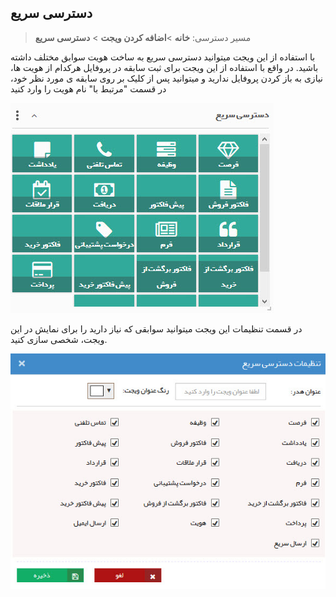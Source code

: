 ﻿## دسترسی سریع 

>  مسیر دسترسی:  **خانه** >**اضافه کردن ویجت** > **دسترسی سریع**  

با استفاده از این ویجت میتوانید دسترسی سریع به ساخت هویت سوابق مختلف داشته باشید. در واقع با استفاده از این ویجت برای ثبت سابقه در پروفایل هرکدام از هویت ها، نیازی به باز کردن پروفایل ندارید و میتوانید پس از کلیک بر روی سابقه ی مورد نظر خود، در قسمت "مرتبط با" نام هویت را وارد کنید


![](quickaccess1.jpg)

در قسمت تنظیمات این ویجت میتوانید سوابقی که نیاز دارید را برای نمایش در این ویجت، شخصی سازی کنید.


![](quickaccess2.jpg)

